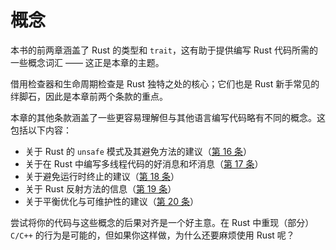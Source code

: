 # 概念

本书的前两章涵盖了 Rust 的类型和 `trait`，这有助于提供编写 Rust 代码所需的一些概念词汇 —— 这正是本章的主题。

借用检查器和生命周期检查是 Rust 独特之处的核心；它们也是 Rust 新手常见的绊脚石，因此是本章前两个条款的重点。

本章的其他条款涵盖了一些更容易理解但与其他语言编写代码略有不同的概念。这包括以下内容：
- 关于 Rust 的 `unsafe` 模式及其避免方法的建议（[第 16 条]）
- 关于在 Rust 中编写多线程代码的好消息和坏消息（[第 17 条]）
- 关于避免运行时终止的建议（[第 18 条]）
- 关于 Rust 反射方法的信息（[第 19 条]）
- 关于平衡优化与可维护性的建议（[第 20 条]）

尝试将你的代码与这些概念的后果对齐是一个好主意。在 Rust 中重现（部分）`C/C++` 的行为是可能的，但如果你这样做，为什么还要麻烦使用 Rust 呢？

<!-- 参考链接 -->

[第 16 条]: chapter_3/item16-unsafe.md
[第 17 条]: chapter_3/item17-deadlock.md
[第 18 条]: chapter_3/item18-panic.md
[第 19 条]: chapter_3/item19-reflection.md
[第 20 条]: chapter_3/item20-optimize.md
